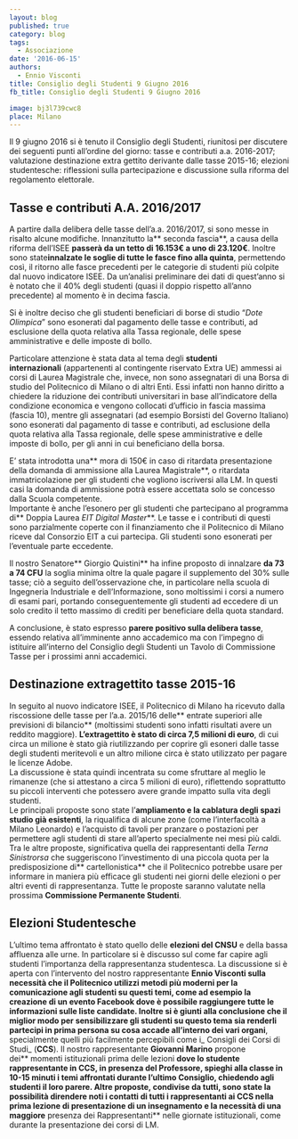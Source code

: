 ```yaml
---
layout: blog
published: true
category: blog
tags:
  - Associazione
date: '2016-06-15'
authors:
  - Ennio Visconti
title: Consiglio degli Studenti 9 Giugno 2016
fb_title: Consiglio degli Studenti 9 Giugno 2016

image: bj3l739cwc8
place: Milano
---
```


Il 9 giugno 2016 si è tenuto il Consiglio degli Studenti, riunitosi per discutere dei seguenti punti all’ordine del giorno: tasse e contributi a.a. 2016-2017; valutazione destinazione extra gettito derivante dalle tasse 2015-16; elezioni studentesche: riflessioni sulla partecipazione e discussione sulla riforma del regolamento elettorale.

Tasse e contributi A.A. 2016/2017
---------------------------------

A partire dalla delibera delle tasse dell’a.a. 2016/2017, si sono messe in risalto alcune modifiche. Innanzitutto la** seconda fascia**, a causa della riforma dell’ISEE **passerà da un tetto di 16.153€ a uno di 23.120€**. Inoltre sono state**innalzate le soglie di tutte le fasce fino alla quinta**, permettendo così, il ritorno alle fasce precedenti per le categorie di studenti più colpite dal nuovo indicatore ISEE. Da un’analisi preliminare dei dati di quest’anno si è notato che il 40% degli studenti (quasi il doppio rispetto all’anno precedente) al momento è in decima fascia.

Si è inoltre deciso che gli studenti beneficiari di borse di studio “_Dote Olimpica_” sono esonerati dal pagamento delle tasse e contributi, ad esclusione della quota relativa alla Tassa regionale, delle spese amministrative e delle imposte di bollo.

Particolare attenzione è stata data al tema degli **studenti internazionali** (appartenenti al contingente riservato Extra UE) ammessi ai corsi di Laurea Magistrale che, invece, non sono assegnatari di una Borsa di studio del Politecnico di Milano o di altri Enti. Essi infatti non hanno diritto a chiedere la riduzione dei contributi universitari in base all’indicatore della condizione economica e vengono collocati d’ufficio in fascia massima (fascia 10), mentre gli assegnatari (ad esempio Borsisti del Governo Italiano) sono esonerati dal pagamento di tasse e contributi, ad esclusione della quota relativa alla Tassa regionale, delle spese amministrative e delle imposte di bollo, per gli anni in cui beneficiano della borsa.

E’ stata introdotta una** mora di 150€ in caso di ritardata presentazione della domanda di ammissione alla Laurea Magistrale**, o ritardata immatricolazione per gli studenti che vogliono iscriversi alla LM. In questi casi la domanda di ammissione potrà essere accettata solo se concesso dalla Scuola competente.  
Importante è anche l’esonero per gli studenti che partecipano al programma di** Doppia Laurea _EIT Digital Master_**. Le tasse e i contributi di questi sono parzialmente coperte con il finanziamento che il Politecnico di Milano riceve dal Consorzio EIT a cui partecipa. Gli studenti sono esonerati per l’eventuale parte eccedente.

Il nostro Senatore** Giorgio Quistini** ha infine proposto di innalzare **da 73 a 74 CFU** la soglia minima oltre la quale pagare il supplemento del 30% sulle tasse; ciò a seguito dell’osservazione che, in particolare nella scuola di Ingegneria Industriale e dell’Informazione, sono moltissimi i corsi a numero di esami pari, portando conseguentemente gli studenti ad eccedere di un solo credito il tetto massimo di crediti per beneficiare della quota standard.

A conclusione, è stato espresso **parere positivo sulla delibera tasse**, essendo relativa all’imminente anno accademico ma con l’impegno di istituire all’interno del Consiglio degli Studenti un Tavolo di Commissione Tasse per i prossimi anni accademici.

Destinazione extragettito tasse 2015-16
---------------------------------------

In seguito al nuovo indicatore ISEE, il Politecnico di Milano ha ricevuto dalla riscossione delle tasse per l’a.a. 2015/16 delle** entrate superiori alle previsioni di bilancio** (moltissimi studenti sono infatti risultati avere un reddito maggiore). **L’extragettito è stato di circa 7,5 milioni di euro**, di cui circa un milione è stato già riutilizzando per coprire gli esoneri dalle tasse degli studenti meritevoli e un altro milione circa è stato utilizzato per pagare le licenze Adobe.  
La discussione è stata quindi incentrata su come sfruttare al meglio le rimanenze (che si attestano a circa 5 milioni di euro), riflettendo soprattutto su piccoli interventi che potessero avere grande impatto sulla vita degli studenti.  
Le principali proposte sono state l’**ampliamento e la cablatura degli spazi studio già esistenti**, la riqualifica di alcune zone (come l’interfacoltà a Milano Leonardo) e l’acquisto di tavoli per pranzare o postazioni per permettere agli studenti di stare all’aperto specialmente nei mesi più caldi.  
Tra le altre proposte, significativa quella dei rappresentanti della _Terna Sinistrorsa_ che suggeriscono l’investimento di una piccola quota per la predisposizione di** cartellonistica** che il Politecnico potrebbe usare per informare in maniera più efficace gli studenti nei giorni delle elezioni o per altri eventi di rappresentanza. Tutte le proposte saranno valutate nella prossima **Commissione Permanente Studenti**.

Elezioni Studentesche
---------------------

L’ultimo tema affrontato è stato quello delle **elezioni del CNSU** e della bassa affluenza alle urne. In particolare si è discusso sul come far capire agli studenti l’importanza della rappresentanza studentesca. La discussione si è aperta con l’intervento del nostro rappresentante **Ennio Visconti **sulla necessità che il Politecnico utilizzi **metodi più moderni per la comunicazione agli studenti** su questi temi, come ad esempio la creazione di un **evento Facebook** dove è possibile raggiungere tutte le informazioni sulle liste candidate. Inoltre si è giunti alla conclusione che il miglior modo per sensibilizzare gli studenti su questo tema sia** renderli partecipi in prima persona su cosa accade all’interno dei vari organi**, specialmente quelli più facilmente percepibili come i_ Consigli dei Corsi di Studi_ (**CCS**). Il nostro rappresentante **Giovanni Marino** propone dei** momenti istituzionali prima delle lezioni **dove lo studente rappresentante in CCS, in presenza del Professore, spieghi alla classe in 10-15 minuti i temi affrontati durante l’ultimo Consiglio, chiedendo agli studenti il loro parere. Altre proposte, condivise da tutti, sono state la possibilità direndere noti **i contatti di tutti i rappresentanti ai CCS** nella prima lezione di presentazione di un insegnamento e la necessità di una maggiore** presenza dei Rappresentanti** nelle giornate istituzionali, come durante la presentazione dei corsi di LM.
